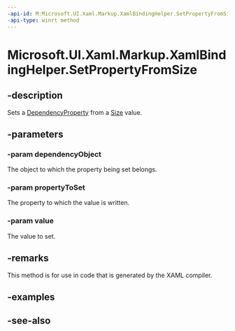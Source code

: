 ```yaml
---
-api-id: M:Microsoft.UI.Xaml.Markup.XamlBindingHelper.SetPropertyFromSize(System.Object,Microsoft.UI.Xaml.DependencyProperty,Windows.Foundation.Size)
-api-type: winrt method
---
```


<!-- Method syntax
public void SetPropertyFromSize(System.Object dependencyObject, Windows.UI.Xaml.DependencyProperty propertyToSet, Windows.Foundation.Size value)
-->

# Microsoft.UI.Xaml.Markup.XamlBindingHelper.SetPropertyFromSize

## -description
Sets a [DependencyProperty](../microsoft.ui.xaml/dependencyproperty.md) from a [Size](/uwp/api/windows.foundation.size) value.

## -parameters
### -param dependencyObject
The object to which the property being set belongs.

### -param propertyToSet
The property to which the value is written.

### -param value
The value to set.

## -remarks
This method is for use in code that is generated by the XAML compiler.

## -examples

## -see-also
